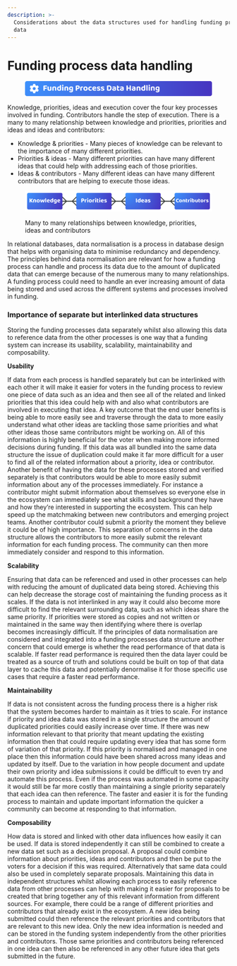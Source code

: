 ```yaml
---
description: >-
  Considerations about the data structures used for handling funding process
  data
---
```


# Funding process data handling

<figure><img src="../../.gitbook/assets/funding-process-data-handling-title.png" alt=""><figcaption></figcaption></figure>

Knowledge, priorities, ideas and execution cover the four key processes involved in funding. Contributors handle the step of execution. There is a many to many relationship between knowledge and priorities, priorities and ideas and ideas and contributors:

* Knowledge & priorities - Many pieces of knowledge can be relevant to the importance of many different priorities.
* Priorities & ideas - Many different priorities can have many different ideas that could help with addressing each of those priorities.
* Ideas & contributors - Many different ideas can have many different contributors that are helping to execute those ideas.



<figure><img src="../../.gitbook/assets/disbursement-many-to-many-relationship.png" alt=""><figcaption><p>Many to many relationships between knowledge, priorities, ideas and contributors</p></figcaption></figure>

In relational databases, data normalisation is a process in database design that helps with organising data to minimise redundancy and dependency. The principles behind data normalisation are relevant for how a funding process can handle and process its data due to the amount of duplicated data that can emerge because of the numerous many to many relationships. A funding process could need to handle an ever increasing amount of data being stored and used across the different systems and processes involved in funding.



### Importance of separate but interlinked data structures

Storing the funding processes data separately whilst also allowing this data to reference data from the other processes is one way that a funding system can increase its usability, scalability, maintainability and composability.



**Usability**

If data from each process is handled separately but can be interlinked with each other it will make it easier for voters in the funding process to review one piece of data such as an idea and then see all of the related and linked priorities that this idea could help with and also what contributors are involved in executing that idea. A key outcome that the end user benefits is being able to more easily see and traverse through the data to more easily understand what other ideas are tackling those same priorities and what other ideas those same contributors might be working on. All of this information is highly beneficial for the voter when making more informed decisions during funding. If this data was all bundled into the same data structure the issue of duplication could make it far more difficult for a user to find all of the related information about a priority, idea or contributor. Another benefit of having the data for these processes stored and verified separately is that contributors would be able to more easily submit information about any of the processes immediately. For instance a contributor might submit information about themselves so everyone else in the ecosystem can immediately see what skills and background they have and how they’re interested in supporting the ecosystem. This can help speed up the matchmaking between new contributors and emerging project teams. Another contributor could submit a priority the moment they believe it could be of high importance. This separation of concerns in the data structure allows the contributors to more easily submit the relevant information for each funding process. The community can then more immediately consider and respond to this information.



**Scalability**

Ensuring that data can be referenced and used in other processes can help with reducing the amount of duplicated data being stored. Achieving this can help decrease the storage cost of maintaining the funding process as it scales. If the data is not interlinked in any way it could also become more difficult to find the relevant surrounding data, such as which ideas share the same priority. If priorities were stored as copies and not written or maintained in the same way then identifying where there is overlap becomes increasingly difficult. If the principles of data normalisation are considered and integrated into a funding processes data structure another concern that could emerge is whether the read performance of that data is scalable. If faster read performance is required then the data layer could be treated as a source of truth and solutions could be built on top of that data layer to cache this data and potentially denormalise it for those specific use cases that require a faster read performance.



**Maintainability**

If data is not consistent across the funding process there is a higher risk that the system becomes harder to maintain as it tries to scale. For instance if priority and idea data was stored in a single structure the amount of duplicated priorities could easily increase over time. If there was new information relevant to that priority that meant updating the existing information then that could require updating every idea that has some form of variation of that priority. If this priority is normalised and managed in one place then this information could have been shared across many ideas and updated by itself. Due to the variation in how people document and update their own priority and idea submissions it could be difficult to even try and automate this process. Even if the process was automated in some capacity it would still be far more costly than maintaining a single priority separately that each idea can then reference. The faster and easier it is for the funding process to maintain and update important information the quicker a community can become at responding to that information.



**Composability**

How data is stored and linked with other data influences how easily it can be used. If data is stored independently it can still be combined to create a new data set such as a decision proposal. A proposal could combine information about priorities, ideas and contributors and then be put to the voters for a decision if this was required. Alternatively that same data could also be used in completely separate proposals. Maintaining this data in independent structures whilst allowing each process to easily reference data from other processes can help with making it easier for proposals to be created that bring together any of this relevant information from different sources. For example, there could be a range of different priorities and contributors that already exist in the ecosystem. A new idea being submitted could then reference the relevant priorities and contributors that are relevant to this new idea. Only the new idea information is needed and can be stored in the funding system independently from the other priorities and contributors. Those same priorities and contributors being referenced in one idea can then also be referenced in any other future idea that gets submitted in the future.
